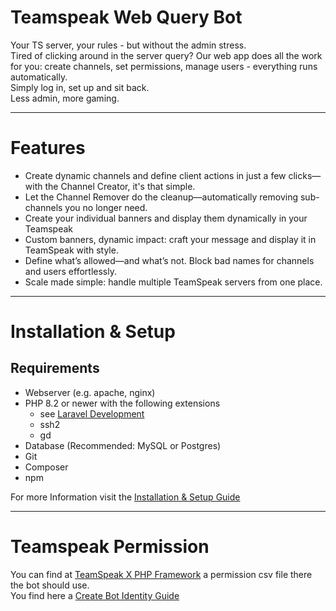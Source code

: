# Teamspeak Web Query Bot
Your TS server, your rules - but without the admin stress.<br>
Tired of clicking around in the server query? Our web app does all the work for you: create channels, set permissions, manage users - everything runs automatically.<br> Simply log in, set up and sit back.<br>
Less admin, more gaming.

---

# Features
- Create dynamic channels and define client actions in just a few clicks—with the Channel Creator, it's that simple.
- Let the Channel Remover do the cleanup—automatically removing sub-channels you no longer need.
- Create your individual banners and display them dynamically in your Teamspeak
- Custom banners, dynamic impact: craft your message and display it in TeamSpeak with style.
- Define what’s allowed—and what’s not. Block bad names for channels and users effortlessly.
- Scale made simple: handle multiple TeamSpeak servers from one place.

---

# Installation & Setup
## Requirements
* Webserver (e.g. apache, nginx)
* PHP 8.2 or newer with the following extensions
  * see [Laravel Development](https://laravel.com/docs/12.x/deployment)
  * ssh2
  * gd
* Database (Recommended: MySQL or Postgres)
* Git
* Composer
* npm

For more Information visit the [Installation & Setup Guide](docs/installation.md)

---

# Teamspeak Permission
You can find at [TeamSpeak X PHP Framework](https://github.com/Prestige-Solution/ts-x-php-framework?tab=readme-ov-file#new-test-routines-for-future-developments-and-improvements) a permission csv file there the bot should use.<br>
You find here a [Create Bot Identity Guide](https://github.com/Prestige-Solution/ts-x-php-framework/blob/main/doc/testing-live-server.md#setup-your-bot-identity)

